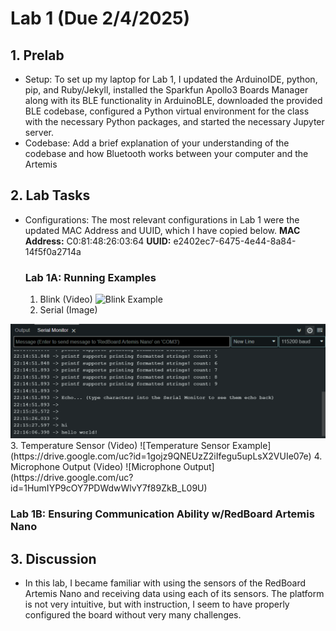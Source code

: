 # Lab 1 (Due 2/4/2025)

## 1. Prelab
* Setup: To set up my laptop for Lab 1, I updated the ArduinoIDE, python, pip, and Ruby/Jekyll, installed the Sparkfun Apollo3 Boards Manager along with its BLE functionality in ArduinoBLE, downloaded the provided BLE codebase, configured a Python virtual environment for the class with the necessary Python packages, and started the necessary Jupyter server.
* Codebase: Add a brief explanation of your understanding of the codebase and how Bluetooth works between your computer and the Artemis

## 2. Lab Tasks
* Configurations: The most relevant configurations in Lab 1 were the updated MAC Address and UUID, which I have copied below.
      **MAC Address:** C0:81:48:26:03:64
      **UUID:** e2402ec7-6475-4e44-8a84-14f5f0a2714a
  ### Lab 1A: Running Examples
  1. Blink (Video)
![Blink Example](https://drive.google.com/uc?id=1xIzqJUezocPGHhrTWb7VjePoeF5r74GS)
  2. Serial (Image)
<img src="images/exSerial.png">
  3. Temperature Sensor (Video)
![Temperature Sensor Example](https://drive.google.com/uc?id=1gojz9QNEUzZ2iIfegu5upLsX2VUIe07e)
  4. Microphone Output (Video)
![Microphone Output](https://drive.google.com/uc?id=1HumIYP9cOY7PDWdwWlvY7f89ZkB_L09U)

  ### Lab 1B: Ensuring Communication Ability w/RedBoard Artemis Nano
  

## 3. Discussion
* In this lab, I became familiar with using the sensors of the RedBoard Artemis Nano and receiving data using each of its sensors. The platform is not very intuitive, but with instruction, I seem to have properly configured the board without very many challenges. 
